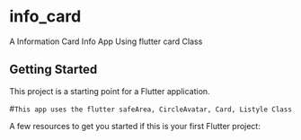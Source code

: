 # info_card

A Information Card Info App Using flutter card Class

## Getting Started

This project is a starting point for a Flutter application.

#`This app uses the flutter safeArea, CircleAvatar, Card, Listyle Class`

A few resources to get you started if this is your first Flutter project:

[//]: # (- [Lab: Write your first Flutter app]&#40;https://docs.flutter.dev/get-started/codelab&#41;)

[//]: # (- [Cookbook: Useful Flutter samples]&#40;https://docs.flutter.dev/cookbook&#41;)

[//]: # (For help getting started with Flutter development, view the)

[//]: # ([online documentation]&#40;https://docs.flutter.dev/&#41;, which offers tutorials,)

[//]: # (samples, guidance on mobile development, and a full API reference.)

[//]: # (#   i n f o _ c a r d )

[//]: # ( )

[//]: # ( )